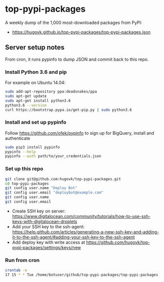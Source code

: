 # top-pypi-packages

A weekly dump of the 1,000 most-downloaded packages from PyPI:

* https://hugovk.github.io/top-pypi-packages/top-pypi-packages.json

## Server setup notes

From cron, it runs pypinfo to dump JSON and commit back to this repo.

### Install Python 3.6 and pip

For example on Ubuntu 14.04:

```bash
sudo add-apt-repository ppa:deadsnakes/ppa
sudo apt-get update
sudo apt-get install python3.6
python3.6 --version
curl https://bootstrap.pypa.io/get-pip.py | sudo python3.6
```

### Install and set up pypinfo

Follow https://github.com/ofek/pypinfo to sign up for BigQuery, install and authenticate

```bash
sudo pip3 install pypinfo
pypinfo --help
pypinfo --auth path/to/your_credentials.json
```

### Set up this repo

```bash
git clone git@github.com:hugovk/top-pypi-packages.git
cd top-pypi-packages
git config user.name "Deploy Bot"
git config user.email "deploybot@example.com"
git config user.name
git config user.email
```

* Create SSH key on server: https://www.digitalocean.com/community/tutorials/how-to-use-ssh-keys-with-digitalocean-droplets
* Add your SSH key to the ssh-agent:
https://help.github.com/articles/generating-a-new-ssh-key-and-adding-it-to-the-ssh-agent/#adding-your-ssh-key-to-the-ssh-agent
* Add deploy key with write access at https://github.com/hugovk/top-pypi-packages/settings/keys/new


### Run from cron

```bash
crontab -e
17 15 * * Tue /home/botuser/github/top-pypi-packages/top-pypi-packages.sh > /tmp/top-pypi-packages.log 2>&1
```
